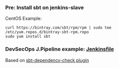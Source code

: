 ### Pre: Install sbt on jenkins-slave

CentOS Example:
```
curl https://bintray.com/sbt/rpm/rpm | sudo tee /etc/yum.repos.d/bintray-sbt-rpm.repo
sudo yum install sbt
```

### DevSecOps J.Pipeline example: [Jenkinsfile](https://github.com/adavarski/DevSecOps-pipelines/blob/main/scala-owasp/Jenkinsfile-SCALA-PROJECT-example)

Based on [sbt-dependency-check plugin](https://github.com/albuch/sbt-dependency-check)
